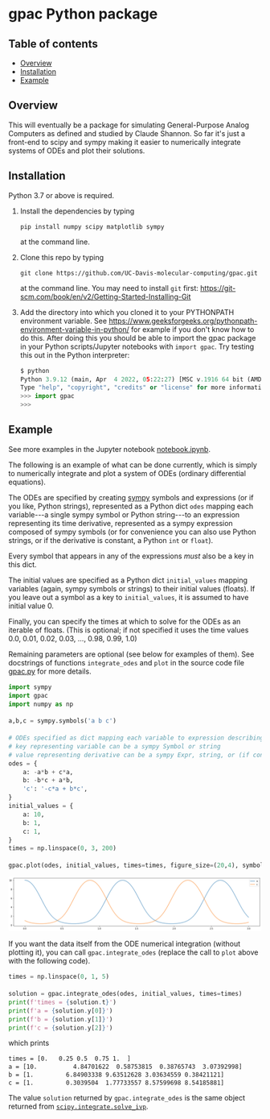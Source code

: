 # gpac Python package



## Table of contents

* [Overview](#overview)
* [Installation](#installation)
* [Example](#example)


## Overview
This will eventually be a package for simulating General-Purpose Analog Computers as defined and studied by Claude Shannon. So far it's just a front-end to scipy and sympy making it easier to numerically integrate systems of ODEs and plot their solutions.

## Installation
Python 3.7 or above is required.

1. Install the dependencies by typing  
   ```
   pip install numpy scipy matplotlib sympy
   ```
   at the command line.

2. Clone this repo by typing 
   ```
   git clone https://github.com/UC-Davis-molecular-computing/gpac.git
   ```
   at the command line. You may need to install `git` first: https://git-scm.com/book/en/v2/Getting-Started-Installing-Git

3. Add the directory into which you cloned it to your PYTHONPATH environment variable. See https://www.geeksforgeeks.org/pythonpath-environment-variable-in-python/ for example if you don't know how to do this. After doing this you should be able to import the gpac package in your Python scripts/Jupyter notebooks with `import gpac`. Try testing this out in the Python interpreter:
    ```python
    $ python
    Python 3.9.12 (main, Apr  4 2022, 05:22:27) [MSC v.1916 64 bit (AMD64)] :: Anaconda, Inc. on win32
    Type "help", "copyright", "credits" or "license" for more information.
    >>> import gpac
    >>>
    ```

## Example
See more examples in the Jupyter notebook [notebook.ipynb](notebook.ipynb).

The following is an example of what can be done currently, which is simply to numerically integrate and plot a system of ODEs (ordinary differential equations).

The ODEs are specified by creating [sympy](https://www.sympy.org/) symbols and expressions (or if you like, Python strings), represented as a Python dict `odes` mapping each variable---a single sympy symbol or Python string---to an expression representing its time derivative, represented as a sympy expression composed of sympy symbols (or for convenience you can also use Python strings, or if the derivative is constant, a Python `int` or `float`).

Every symbol that appears in any of the expressions *must* also be a key in this dict.

The initial values are specified as a Python dict `initial_values` mapping variables (again, sympy symbols or strings) to their initial values (floats). If you leave out a symbol as a key to `initial_values`, it is assumed to have initial value 0.

Finally, you can specify the times at which to solve for the ODEs as an iterable of floats. (This is optional; if not specified it uses the time values 0.0, 0.01, 0.02, 0.03, ..., 0.98, 0.99, 1.0)

Remaining parameters are optional (see below for examples of them). See docstrings of functions
`integrate_odes` and `plot` in the source code file [gpac.py](gpac/gpac.py) for more details.

```python
import sympy
import gpac
import numpy as np

a,b,c = sympy.symbols('a b c')

# ODEs specified as dict mapping each variable to expression describing its derivative
# key representing variable can be a sympy Symbol or string
# value representing derivative can be a sympy Expr, string, or (if constant) an int or float
odes = {
    a: -a*b + c*a, 
    b: -b*c + a*b,
    'c': '-c*a + b*c', 
}
initial_values = {
    a: 10,
    b: 1,
    c: 1,
}
times = np.linspace(0, 3, 200)

gpac.plot(odes, initial_values, times=times, figure_size=(20,4), symbols_to_plot=[a,c])
```

![](images/rps-a-c.png)

If you want the data itself from the ODE numerical integration (without plotting it), you can call `gpac.integrate_odes` (replace the call to `plot` above with the following code).

```python
times = np.linspace(0, 1, 5)

solution = gpac.integrate_odes(odes, initial_values, times=times)
print(f'times = {solution.t}')
print(f'a = {solution.y[0]}')
print(f'b = {solution.y[1]}')
print(f'c = {solution.y[2]}')
```
which prints
```
times = [0.   0.25 0.5  0.75 1.  ]
a = [10.          4.84701622  0.58753815  0.38765743  3.07392998]
b = [1.         6.84903338 9.63512628 3.03634559 0.38421121]
c = [1.         0.3039504  1.77733557 8.57599698 8.54185881]
```
The value `solution` returned by `gpac.integrate_odes` is the same object returned from [`scipy.integrate.solve_ivp`](https://docs.scipy.org/doc/scipy/reference/generated/scipy.integrate.solve_ivp.html).